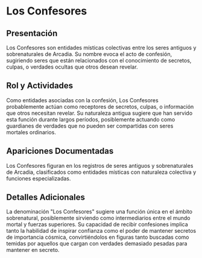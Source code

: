 # Los Confesores

## Presentación
Los Confesores son entidades místicas colectivas entre los seres antiguos y sobrenaturales de Arcadia. Su nombre evoca el acto de confesión, sugiriendo seres que están relacionados con el conocimiento de secretos, culpas, o verdades ocultas que otros desean revelar.

## Rol y Actividades
Como entidades asociadas con la confesión, Los Confesores probablemente actúan como receptores de secretos, culpas, o información que otros necesitan revelar. Su naturaleza antigua sugiere que han servido esta función durante largos períodos, posiblemente actuando como guardianes de verdades que no pueden ser compartidas con seres mortales ordinarios.

## Apariciones Documentadas
Los Confesores figuran en los registros de seres antiguos y sobrenaturales de Arcadia, clasificados como entidades místicas con naturaleza colectiva y funciones especializadas.

## Detalles Adicionales
La denominación "Los Confesores" sugiere una función única en el ámbito sobrenatural, posiblemente sirviendo como intermediarios entre el mundo mortal y fuerzas superiores. Su capacidad de recibir confesiones implica tanto la habilidad de inspirar confianza como el poder de mantener secretos de importancia cósmica, convirtiéndolos en figuras tanto buscadas como temidas por aquellos que cargan con verdades demasiado pesadas para mantener en secreto.
